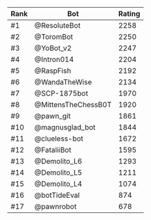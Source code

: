 Rank|Bot|Rating
---|---|---
#1|@ResoluteBot|2258
#2|@ToromBot|2250
#3|@YoBot_v2|2247
#4|@Intron014|2204
#5|@RaspFish|2192
#6|@WandaTheWise|2134
#7|@SCP-1875bot|1970
#8|@MittensTheChessB0T|1920
#9|@pawn_git|1861
#10|@magnusglad_bot|1844
#11|@clueless-bot|1672
#12|@FataliiBot|1595
#13|@Demolito_L6|1293
#14|@Demolito_L5|1211
#15|@Demolito_L4|1074
#16|@botTideEval|874
#17|@pawnrobot|678
